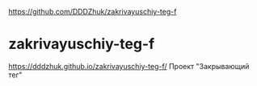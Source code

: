 https://github.com/DDDZhuk/zakrivayuschiy-teg-f
# zakrivayuschiy-teg-f
https://dddzhuk.github.io/zakrivayuschiy-teg-f/
Проект "Закрывающий тег"
